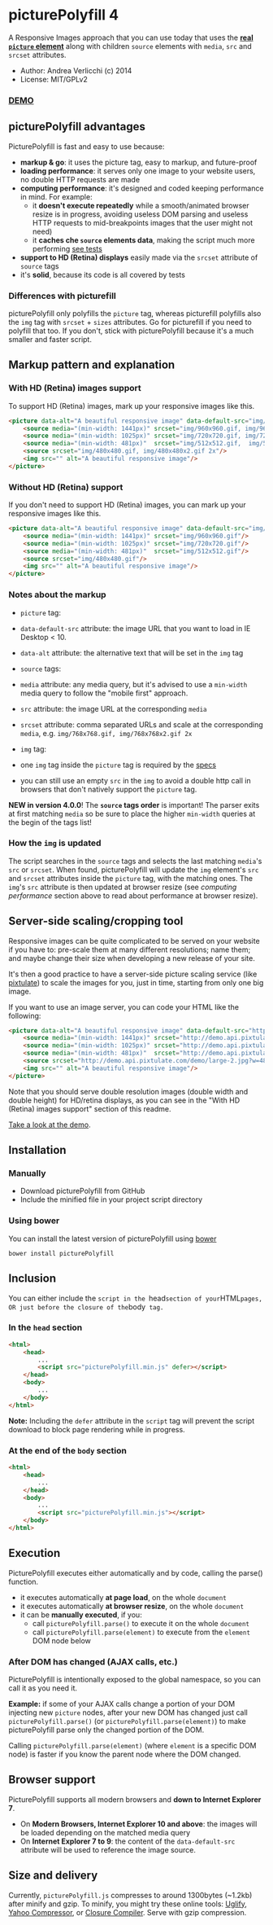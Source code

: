 # picturePolyfill 4

A Responsive Images approach that you can use today that uses the **[real `picture` element](http://www.w3.org/TR/2013/WD-html-picture-element-20130226/)** along with children `source` elements with `media`, `src` and `srcset` attributes.

* Author: Andrea Verlicchi (c) 2014
* License: MIT/GPLv2

### **[DEMO](http://verlok.github.io/picturePolyfill/)** 

## picturePolyfill advantages

PicturePolyfill is fast and easy to use because:

* **markup & go**: it uses the picture tag, easy to markup, and future-proof
* **loading performance**: it serves only one image to your website users, no double HTTP requests are made
* **computing performance**: it's designed and coded keeping performance in mind. For example:
    * it **doesn't execute repeatedly** while a smooth/animated browser resize is in progress, avoiding useless DOM parsing and useless HTTP requests to mid-breakpoints images that the user might not need)
	* it **caches che `source` elements data**, making the script much more performing [see tests](http://jsperf.com/picturepolyfill-test-cached-vs-not-cached) 
* **support to HD (Retina) displays** easily made via the `srcset` attribute of `source` tags
* it's **solid**, because its code is all covered by tests

### Differences with picturefill

picturePolyfill only polyfills the `picture` tag, whereas picturefill polyfills also the `img` tag with `srcset` + `sizes` attributes. Go for picturefill if you need to polyfill that too. If you don't, stick with picturePolyfill because it's a much smaller and faster script.

## Markup pattern and explanation

### With HD (Retina) images support

To support HD (Retina) images, mark up your responsive images like this.

```html
<picture data-alt="A beautiful responsive image" data-default-src="img/960x960.gif">
	<source media="(min-width: 1441px)" srcset="img/960x960.gif, img/960x960x2.gif 2x"/>
	<source media="(min-width: 1025px)" srcset="img/720x720.gif, img/720x720x2.gif 2x"/>
	<source media="(min-width: 481px)"  srcset="img/512x512.gif,  img/512x512x2.gif 2x"/>
	<source srcset="img/480x480.gif, img/480x480x2.gif 2x"/>
	<img src="" alt="A beautiful responsive image"/>
</picture>
```

### Without HD (Retina) support

If you don't need to support HD (Retina) images, you can mark up your responsive images like this.

```html
<picture data-alt="A beautiful responsive image" data-default-src="img/960x960.gif">
	<source media="(min-width: 1441px)" srcset="img/960x960.gif"/>
	<source media="(min-width: 1025px)" srcset="img/720x720.gif"/>
	<source media="(min-width: 481px)"  srcset="img/512x512.gif"/>
	<source srcset="img/480x480.gif"/>
	<img src="" alt="A beautiful responsive image"/>
</picture>
```

### Notes about the markup

* `picture` tag:
 * `data-default-src` attribute: the image URL that you want to load in IE Desktop < 10.
 * `data-alt` attribute: the alternative text that will be set in the `img` tag

* `source` tags:
 * `media` attribute: any media query, but it's advised to use a `min-width` media query to follow the "mobile first" approach.
 * `src` attribute: the image URL at the corresponding `media`
 * `srcset` attribute: comma separated URLs and scale at the corresponding `media`, e.g. `img/768x768.gif, img/768x768x2.gif 2x`

* `img` tag:
 * one `img` tag inside the `picture` tag is required by the [specs](http://www.w3.org/html/wg/drafts/html/master/embedded-content.html#the-picture-element)
 * you can still use an empty `src` in the `img` to avoid a double http call in browsers that don't natively support the `picture` tag.


**NEW in version 4.0.0**! The **`source` tags order** is important! The parser exits at first matching `media` so be sure to place the higher `min-width` queries at the begin of the tags list!

### How the `img` is updated

The script searches in the `source` tags and selects the last matching `media`'s `src` or `srcset`. 
When found, picturePolyfill will update the `img` element's `src` and `srcset` attributes inside the `picture` tag, with the matching ones. 
The `img`'s `src` attribute is then updated at browser resize (see _computing performance_ section above to read about performance at browser resize).

## Server-side scaling/cropping tool

Responsive images can be quite complicated to be served on your website if you have to: pre-scale them at many different resolutions; name them; and maybe change their size when developing a new release of your site. 

It's then a good practice to have a server-side picture scaling service (like [pixtulate](http://www.pixtulate.com/)) to scale the images for you, just in time, starting from only one big image.

If you want to use an image server, you can code your HTML like the following:

```html
<picture data-alt="A beautiful responsive image" data-default-src="http://demo.api.pixtulate.com/demo/large-2.jpg?w=1440">
	<source media="(min-width: 1441px)" srcset="http://demo.api.pixtulate.com/demo/large-2.jpg?w=960, http://demo.api.pixtulate.com/demo/large-2.jpg?w=1920 2x"/>
	<source media="(min-width: 1025px)" srcset="http://demo.api.pixtulate.com/demo/large-2.jpg?w=720, http://demo.api.pixtulate.com/demo/large-2.jpg?w=1440 2x"/>
	<source media="(min-width: 481px)"  srcset="http://demo.api.pixtulate.com/demo/large-2.jpg?w=512, http://demo.api.pixtulate.com/demo/large-2.jpg?w=1024 2x"/>
	<source srcset="http://demo.api.pixtulate.com/demo/large-2.jpg?w=480, http://demo.api.pixtulate.com/demo/large-2.jpg?w=960 2x"/>
	<img src="" alt="A beautiful responsive image"/>
</picture>
```

Note that you should serve double resolution images (double width and double height) for HD/retina displays, as you can see in the "With HD (Retina) images support" section of this readme.

[Take a look at the demo](http://verlok.github.io/picturePolyfill/).


## Installation

### Manually

* Download picturePolyfill from GitHub
* Include the minified file in your project script directory

### Using bower

You can install the latest version of picturePolyfill using [bower](http://www.bower.io)

```Shell
bower install picturePolyfill
```

## Inclusion

You can either include the `script in the `head` section of your `HTML` pages, OR just before the closure of the `body` tag.`


### In the `head` section

```html
<html>
	<head>
		...
		<script src="picturePolyfill.min.js" defer></script>
	</head>
	<body>
		...
	</body>
</html>
```

**Note:** Including the `defer` attribute in the `script` tag will prevent the script download to block page rendering while in progress.

### At the end of the `body` section

```html
<html>
	<head>
		...
	</head>
	<body>
		...
		<script src="picturePolyfill.min.js"></script>
	</body>
</html>
```

## Execution

PicturePolyfill executes either automatically and by code, calling the parse() function.

* it executes automatically **at page load**, on the whole `document`
* it executes automatically **at browser resize**, on the whole `document`
* it can be **manually executed**, if you:
    * call `picturePolyfill.parse()` to execute it on the whole `document`
    * call `picturePolyfill.parse(element)` to execute from the `element` DOM node below

### After DOM has changed (AJAX calls, etc.)

PicturePolyfill is intentionally exposed to the global namespace, so you can call it as you need it.

**Example:** if some of your AJAX calls change a portion of your DOM injecting new `picture` nodes, after your new DOM has changed just call `picturePolyfill.parse()` (or `picturePolyfill.parse(element)`) to make picturePolyfill parse only the changed portion of the DOM.

Calling `picturePolyfill.parse(element)` (where `element` is a specific DOM node) is faster if you know the parent node where the DOM changed.

## Browser support

PicturePolyfill supports all modern browsers and **down to Internet Explorer 7**.

* On **Modern Browsers, Internet Explorer 10 and above**: the images will be loaded depending on the matched media query
* On **Internet Explorer 7 to 9**: the content of the `data-default-src` attribute will be used to reference the image source.

## Size and delivery

Currently, `picturePolyfill.js` compresses to around 1300bytes (~1.2kb) after minify and gzip. To minify, you might try these online tools: [Uglify](http://marijnhaverbeke.nl/uglifyjs), [Yahoo Compressor](http://refresh-sf.com/yui/), or [Closure Compiler](http://closure-compiler.appspot.com/home). Serve with gzip compression.
